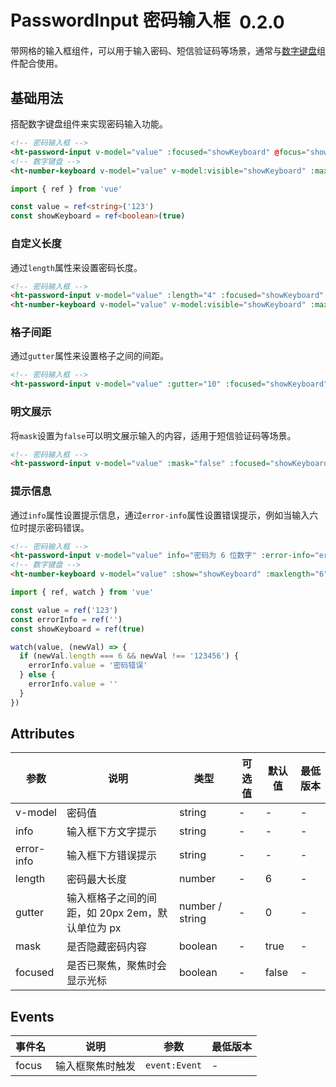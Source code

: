 # PasswordInput 密码输入框 <el-tag text style="vertical-align: middle;margin-left:8px;" effect="plain">0.2.0</el-tag>

带网格的输入框组件，可以用于输入密码、短信验证码等场景，通常与[数字键盘](./number-keyboard.md)组件配合使用。

## 基础用法

搭配数字键盘组件来实现密码输入功能。

```html
<!-- 密码输入框 -->
<ht-password-input v-model="value" :focused="showKeyboard" @focus="showKeyboard = true" />
<!-- 数字键盘 -->
<ht-number-keyboard v-model="value" v-model:visible="showKeyboard" :maxlength="4" @blur="showKeyboard = false" />
```

```typescript
import { ref } from 'vue'

const value = ref<string>('123')
const showKeyboard = ref<boolean>(true)
```

### 自定义长度

通过`length`属性来设置密码长度。

```html
<!-- 密码输入框 -->
<ht-password-input v-model="value" :length="4" :focused="showKeyboard" @focus="showKeyboard = true" />
<ht-number-keyboard v-model="value" v-model:visible="showKeyboard" :maxlength="4" @blur="showKeyboard = false"></ht-number-keyboard>
```

### 格子间距

通过`gutter`属性来设置格子之间的间距。

```html
<!-- 密码输入框 -->
<ht-password-input v-model="value" :gutter="10" :focused="showKeyboard" @focus="showKeyboard = true" />
```

### 明文展示

将`mask`设置为`false`可以明文展示输入的内容，适用于短信验证码等场景。

```html
<!-- 密码输入框 -->
<ht-password-input v-model="value" :mask="false" :focused="showKeyboard" @focus="showKeyboard = true" />
```

### 提示信息

通过`info`属性设置提示信息，通过`error-info`属性设置错误提示，例如当输入六位时提示密码错误。

```html
<!-- 密码输入框 -->
<ht-password-input v-model="value" info="密码为 6 位数字" :error-info="errorInfo" :focused="showKeyboard" @focus="showKeyboard = true" />
<!-- 数字键盘 -->
<ht-number-keyboard v-model="value" :show="showKeyboard" :maxlength="6" @blur="showKeyboard = false" />
```

```typescript
import { ref, watch } from 'vue'

const value = ref('123')
const errorInfo = ref('')
const showKeyboard = ref(true)

watch(value, (newVal) => {
  if (newVal.length === 6 && newVal !== '123456') {
    errorInfo.value = '密码错误'
  } else {
    errorInfo.value = ''
  }
})
```

## Attributes

| 参数       | 说明                                             | 类型             | 可选值 | 默认值 | 最低版本 |
| ---------- | ------------------------------------------------ | ---------------- | ------ | ------ | -------- |
| v-model    | 密码值                                           | string           | -      | -      | -        |
| info       | 输入框下方文字提示                               | string           | -      | -      | -        |
| error-info | 输入框下方错误提示                               | string           | -      | -      | -        |
| length     | 密码最大长度                                     | number           | -      | 6      | -        |
| gutter     | 输入框格子之间的间距，如 20px 2em，默认单位为 px | number / string | -      | 0      | -        |
| mask       | 是否隐藏密码内容                                 | boolean          | -      | true   | -        |
| focused    | 是否已聚焦，聚焦时会显示光标                     | boolean          | -      | false  | -        |

## Events

| 事件名 | 说明             | 参数        | 最低版本 |
| ------ | ---------------- | ----------- | -------- |
| focus  | 输入框聚焦时触发 | `event:Event` | -        |
